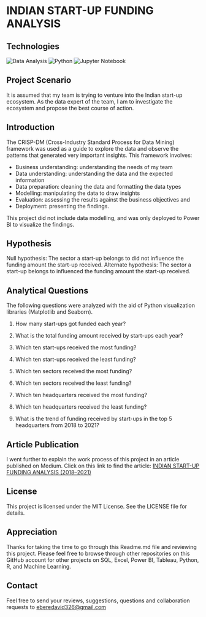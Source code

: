 # INDIAN START-UP FUNDING ANALYSIS

## Technologies

![Data Analysis](https://img.shields.io/badge/Data-Analysis-blue)
![Python](https://img.shields.io/badge/Python-blue)
![Jupyter Notebook](https://img.shields.io/badge/Jupyter-Notebook-blue)

## Project Scenario

It is assumed that my team is trying to venture into the Indian start-up ecosystem. As the data expert of the team, I am to investigate the ecosystem and propose the best course of action.

## Introduction

The CRISP-DM (Cross-Industry Standard Process for Data Mining) framework was used as a guide to explore the data and observe the patterns that generated very important insights. This framework involves:

- Business understanding: understanding the needs of my team
- Data understanding: understanding the data and the expected information
- Data preparation: cleaning the data and formatting the data types
- Modelling: manipulating the data to draw insights
- Evaluation: assessing the results against the business objectives and
- Deployment: presenting the findings.

This project did not include data modelling, and was only deployed to Power BI to visualize the findings. 

## Hypothesis
Null hypothesis: The sector a start-up belongs to did not influence the funding amount the start-up received.
Alternate hypothesis: The sector a start-up belongs to influenced the funding amount the start-up received.

## Analytical Questions

The following questions were analyzed with the aid of Python visualization libraries (Matplotlib and Seaborn).

1. How many start-ups got funded each year?

2. What is the total funding amount received by start-ups each year?

3. Which ten start-ups received the most funding?

4. Which ten start-ups received the least funding?

5. Which ten sectors received the most funding?

6. Which ten sectors received the least funding?

7. Which ten headquarters received the most funding?

8. Which ten headquarters received the least funding?

9. What is the trend of funding received by start-ups in the top 5 headquarters from 2018 to 2021?

## Article Publication

I went further to explain the work process of this project in an article published on Medium. Click on this link to find the article: [INDIAN START-UP FUNDING ANALYSIS (2018–2021)](https://eberedavid.medium.com/indian-start-up-funding-analysis-2018-2021-c33583474eb7)

## License

This project is licensed under the MIT License. See the LICENSE file for details.

## Appreciation

Thanks for taking the time to go through this Readme.md file and reviewing this project. Please feel free to browse through other repositories on this GitHub account for other projects on SQL, Excel, Power BI, Tableau, Python, R, and Machine Learning.

## Contact

Feel free to send your reviews, suggestions, questions and collaboration requests to eberedavid326@gmail.com
